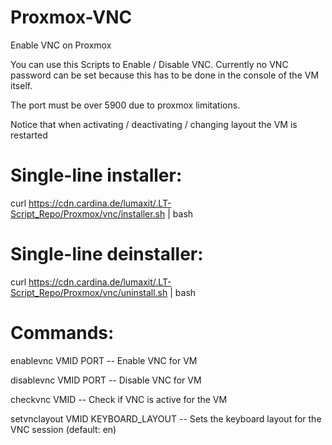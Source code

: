 # Proxmox-VNC
Enable VNC on Proxmox

You can use this Scripts to Enable / Disable VNC.
Currently no VNC password can be set because this has to be done in the console of the VM itself.

 The port must be over 5900 due to proxmox limitations.

 Notice that when activating / deactivating / changing layout the VM is restarted

# Single-line installer:

curl https://cdn.cardina.de/lumaxit/.LT-Script_Repo/Proxmox/vnc/installer.sh | bash

# Single-line deinstaller:

curl https://cdn.cardina.de/lumaxit/.LT-Script_Repo/Proxmox/vnc/uninstall.sh | bash

# Commands:

enablevnc VMID PORT      -- Enable VNC for VM


disablevnc VMID PORT         -- Disable VNC for VM


checkvnc VMID            -- Check if VNC is active for the VM


setvnclayout VMID KEYBOARD_LAYOUT     -- Sets the keyboard layout for the VNC session (default: en)

